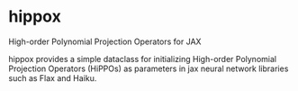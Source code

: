 # hippox
High-order Polynomial Projection Operators for JAX

hippox provides a simple dataclass for initializing High-order Polynomial Projection Operators (HiPPOs) as parameters in jax neural network libraries such as Flax and Haiku.
